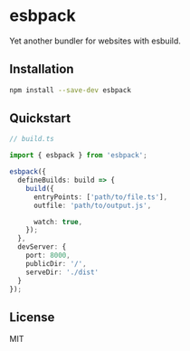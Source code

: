 esbpack
=======

Yet another bundler for websites with esbuild.

## Installation

```bash
npm install --save-dev esbpack
```

## Quickstart

```ts
// build.ts

import { esbpack } from 'esbpack';

esbpack({
  defineBuilds: build => {
    build({
      entryPoints: ['path/to/file.ts'],
      outfile: 'path/to/output.js',

      watch: true,
    });
  },
  devServer: {
    port: 8000,
    publicDir: '/',
    serveDir: './dist'
  }
});
```

## License

MIT
